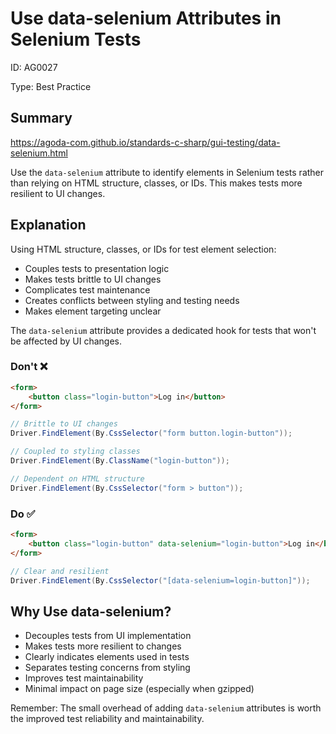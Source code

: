 ﻿# Use data-selenium Attributes in Selenium Tests

ID: AG0027

Type: Best Practice

## Summary

https://agoda-com.github.io/standards-c-sharp/gui-testing/data-selenium.html

Use the `data-selenium` attribute to identify elements in Selenium tests rather than relying on HTML structure, classes, or IDs. This makes tests more resilient to UI changes.

## Explanation

Using HTML structure, classes, or IDs for test element selection:

- Couples tests to presentation logic
- Makes tests brittle to UI changes
- Complicates test maintenance
- Creates conflicts between styling and testing needs
- Makes element targeting unclear

The `data-selenium` attribute provides a dedicated hook for tests that won't be affected by UI changes.

### Don't ❌

```html
<form>
    <button class="login-button">Log in</button>
</form>
```

```csharp
// Brittle to UI changes
Driver.FindElement(By.CssSelector("form button.login-button"));

// Coupled to styling classes
Driver.FindElement(By.ClassName("login-button"));

// Dependent on HTML structure
Driver.FindElement(By.CssSelector("form > button"));
```

### Do ✅

```html
<form>
    <button class="login-button" data-selenium="login-button">Log in</button>
</form>
```

```csharp
// Clear and resilient
Driver.FindElement(By.CssSelector("[data-selenium=login-button]"));
```

## Why Use data-selenium?

- Decouples tests from UI implementation
- Makes tests more resilient to changes
- Clearly indicates elements used in tests
- Separates testing concerns from styling
- Improves test maintainability
- Minimal impact on page size (especially when gzipped)

Remember: The small overhead of adding `data-selenium` attributes is worth the improved test reliability and maintainability.
